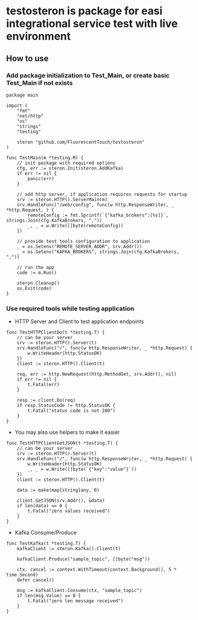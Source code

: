 # testosteron is package for easi integrational service test with live environment

## How to use

### Add package initialization to Test_Main, or create basic Test_Main if not exists

```golang
package main

import (
	"fmt"
	"net/http"
	"os"
	"strings"
	"testing"

	steron "github.com/FluorescentTouch/testosteron"
)

func TestMain(m *testing.M) {
	// init package with required options
	cfg, err := steron.Init(steron.AddKafka)
	if err != nil {
		panic(err)
	}

	// add http server, if application requires requests for startup
	srv := steron.HTTP().ServerMain(m)
	srv.HandleFunc("/web/config", func(w http.ResponseWriter, _ *http.Request, ) {
		remoteConfig := fmt.Sprintf(`{"kafka_brokers":[%s]}`, strings.Join(cfg.KafkaBrokers, ","))
		_, _ = w.Write([]byte(remoteConfig))
	})

	// provide test tools configuration to application
	_ = os.Setenv("REMOTE_SERVER_ADDR", srv.Addr())
	_ = os.Setenv("KAFKA_BROKERS", strings.Join(cfg.KafkaBrokers, ","))

	// run the app
	code := m.Run()

	steron.Cleanup()
	os.Exit(code)
}
```

### Use required tools while testing application

- HTTP Server and Client to test application endpoints

```golang
func TestHTTPClientDo(t *testing.T) {
	// can be your server
	srv := steron.HTTP().Server(t)
	srv.HandleFunc("/", func(w http.ResponseWriter, _ *http.Request) {
		w.WriteHeader(http.StatusOK)
	})
	client := steron.HTTP().Client(t)

	req, err := http.NewRequest(http.MethodGet, srv.Addr(), nil)
	if err != nil {
		t.Fatal(err)
	}

	resp := client.Do(req)
	if resp.StatusCode != http.StatusOK {
		t.Fatal("status code is not 200")
	}
}
```

- You may also use helpers to make it easier
```golang
func TestHTTPClientGetJSON(t *testing.T) {
	// can be your server
	srv := steron.HTTP().Server(t)
	srv.HandleFunc("/", func(w http.ResponseWriter, _ *http.Request) {
		w.WriteHeader(http.StatusOK)
		_, _ = w.Write([]byte(`{"key":"value"}`))
	})
	client := steron.HTTP().Client(t)

	data := make(map[string]any, 0)

	client.GetJSON(srv.Addr(), &data)
	if len(data) == 0 {
		t.Fatal("zero values received")
	}
}
```
- Kafka Consume/Produce
```golang
func TestKafka(t *testing.T) {
	kafkaClient := steron.Kafka().Client(t)

	kafkaClient.Produce("sample_topic", []byte("msg"))
	
	ctx, cancel := context.WithTimeout(context.Background(), 5 * time.Second)
	defer cancel()
	
	msg := kafkaClient.Consume(ctx, "sample_topic")
	if len(msg.Value) == 0 {
		t.Fatal("zero len message received")
	}
}
```